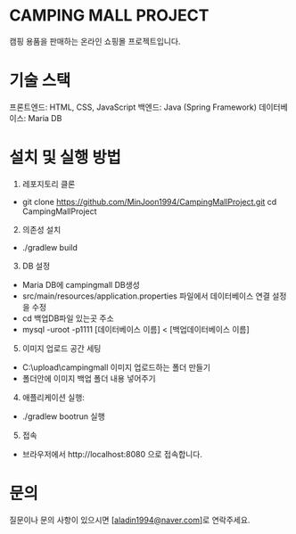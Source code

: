 # CAMPING MALL PROJECT

캠핑 용품을 판매하는 온라인 쇼핑몰 프로젝트입니다.

# 기술 스택

프론트엔드: HTML, CSS, JavaScript
백엔드: Java (Spring Framework)
데이터베이스: Maria DB

# 설치 및 실행 방법

1. 레포지토리 클론
  -  git clone https://github.com/MinJoon1994/CampingMallProject.git
     cd CampingMallProject

2. 의존성 설치
  - ./gradlew build

3. DB 설정
  - Maria DB에 campingmall DB생성
  - src/main/resources/application.properties 파일에서 데이터베이스 연결 설정을 수정
  - cd 백업DB파일 있는곳 주소
  - mysql -uroot -p1111 [데이터베이스 이름] < [백업데이터베이스 이름]

5. 이미지 업로드 공간 세팅
  - C:\upload\campingmall 이미지 업로드하는 폴더 만들기
  - 폴더안에 이미지 백업 폴더 내용 넣어주기

4. 애플리케이션 실행:
  - ./gradlew bootrun 실행

5. 접속
  - 브라우저에서 http://localhost:8080 으로 접속합니다.

# 문의
질문이나 문의 사항이 있으시면 [aladin1994@naver.com]로 연락주세요.



